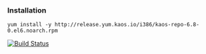 ### Installation

```
yum install -y http://release.yum.kaos.io/i386/kaos-repo-6.8-0.el6.noarch.rpm
```

[![Build Status](https://travis-ci.org/essentialkaos/kaos-repo.svg?branch=master)](https://travis-ci.org/essentialkaos/kaos-repo)
